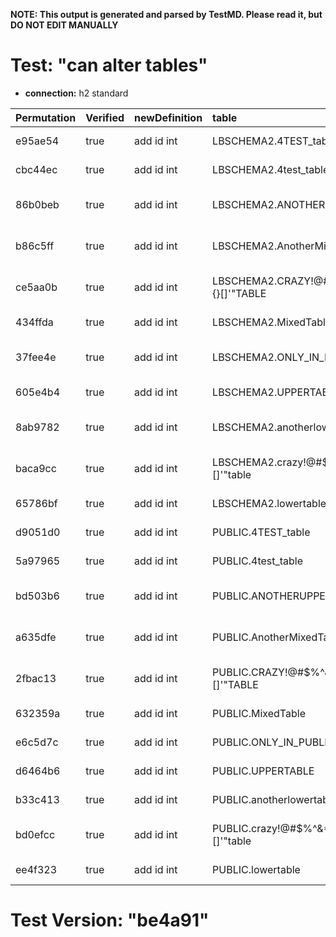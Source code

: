 **NOTE: This output is generated and parsed by TestMD. Please read it, but DO NOT EDIT MANUALLY**

# Test: "can alter tables" #

- **connection:** h2 standard

| Permutation | Verified | newDefinition | table                                   | OPERATIONS
| :---------- | :------- | :------------ | :-------------------------------------- | :------
| e95ae54     | true     | add id int    | LBSCHEMA2.4TEST_table                   | **plan**: ALTER TABLE "LBSCHEMA2"."4TEST_table" add id int
| cbc44ec     | true     | add id int    | LBSCHEMA2.4test_table                   | **plan**: ALTER TABLE "LBSCHEMA2"."4test_table" add id int
| 86b0beb     | true     | add id int    | LBSCHEMA2.ANOTHERUPPERTABLE             | **plan**: ALTER TABLE "LBSCHEMA2"."ANOTHERUPPERTABLE" add id int
| b86c5ff     | true     | add id int    | LBSCHEMA2.AnotherMixedTable             | **plan**: ALTER TABLE "LBSCHEMA2"."AnotherMixedTable" add id int
| ce5aa0b     | true     | add id int    | LBSCHEMA2.CRAZY!@#\$%^&*()_+{}[]'"TABLE | **plan**: ALTER TABLE "LBSCHEMA2"."CRAZY!@#\$%^&*()_+{}[]'""TABLE" add id int
| 434ffda     | true     | add id int    | LBSCHEMA2.MixedTable                    | **plan**: ALTER TABLE "LBSCHEMA2"."MixedTable" add id int
| 37fee4e     | true     | add id int    | LBSCHEMA2.ONLY_IN_LBSCHEMA2             | **plan**: ALTER TABLE "LBSCHEMA2"."ONLY_IN_LBSCHEMA2" add id int
| 605e4b4     | true     | add id int    | LBSCHEMA2.UPPERTABLE                    | **plan**: ALTER TABLE "LBSCHEMA2"."UPPERTABLE" add id int
| 8ab9782     | true     | add id int    | LBSCHEMA2.anotherlowertable             | **plan**: ALTER TABLE "LBSCHEMA2"."anotherlowertable" add id int
| baca9cc     | true     | add id int    | LBSCHEMA2.crazy!@#\$%^&*()_+{}[]'"table | **plan**: ALTER TABLE "LBSCHEMA2"."crazy!@#\$%^&*()_+{}[]'""table" add id int
| 65786bf     | true     | add id int    | LBSCHEMA2.lowertable                    | **plan**: ALTER TABLE "LBSCHEMA2"."lowertable" add id int
| d9051d0     | true     | add id int    | PUBLIC.4TEST_table                      | **plan**: ALTER TABLE "PUBLIC"."4TEST_table" add id int
| 5a97965     | true     | add id int    | PUBLIC.4test_table                      | **plan**: ALTER TABLE "PUBLIC"."4test_table" add id int
| bd503b6     | true     | add id int    | PUBLIC.ANOTHERUPPERTABLE                | **plan**: ALTER TABLE "PUBLIC"."ANOTHERUPPERTABLE" add id int
| a635dfe     | true     | add id int    | PUBLIC.AnotherMixedTable                | **plan**: ALTER TABLE "PUBLIC"."AnotherMixedTable" add id int
| 2fbac13     | true     | add id int    | PUBLIC.CRAZY!@#\$%^&*()_+{}[]'"TABLE    | **plan**: ALTER TABLE "PUBLIC"."CRAZY!@#\$%^&*()_+{}[]'""TABLE" add id int
| 632359a     | true     | add id int    | PUBLIC.MixedTable                       | **plan**: ALTER TABLE "PUBLIC"."MixedTable" add id int
| e6c5d7c     | true     | add id int    | PUBLIC.ONLY_IN_PUBLIC                   | **plan**: ALTER TABLE "PUBLIC"."ONLY_IN_PUBLIC" add id int
| d6464b6     | true     | add id int    | PUBLIC.UPPERTABLE                       | **plan**: ALTER TABLE "PUBLIC"."UPPERTABLE" add id int
| b33c413     | true     | add id int    | PUBLIC.anotherlowertable                | **plan**: ALTER TABLE "PUBLIC"."anotherlowertable" add id int
| bd0efcc     | true     | add id int    | PUBLIC.crazy!@#\$%^&*()_+{}[]'"table    | **plan**: ALTER TABLE "PUBLIC"."crazy!@#\$%^&*()_+{}[]'""table" add id int
| ee4f323     | true     | add id int    | PUBLIC.lowertable                       | **plan**: ALTER TABLE "PUBLIC"."lowertable" add id int

# Test Version: "be4a91" #